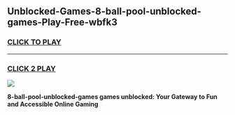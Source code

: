 
## Unblocked-Games-8-ball-pool-unblocked-games-Play-Free-wbfk3
<h3>
<a href="https://premium76.site?title=8-ball-pool-unblocked-games&ref=21A">CLICK TO PLAY</a></h3>
<hr>

<h3>
<a href="https://premium76.site?title=8-ball-pool-unblocked-games&ref=21A">CLICK 2 PLAY</a>
  
</h3>

<a href="https://premium76.site?title=8-ball-pool-unblocked-games&ref=21A"><img src="https://clearcache.store/games.png"></a>


**8-ball-pool-unblocked-games games unblocked: Your Gateway to Fun and Accessible Online Gaming**
